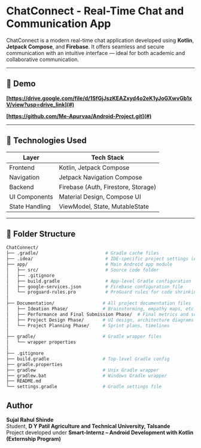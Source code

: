 # ChatConnect - Real-Time Chat and Communication App

ChatConnect is a modern real-time chat application developed using **Kotlin**, **Jetpack Compose**, and **Firebase**. It offers seamless and secure communication with an intuitive interface — ideal for both academic and collaborative communication.

---

## 🔗 Demo

**[https://drive.google.com/file/d/1SfGjJszKEAZxyd4o2eK1yJoGXwvGb1xV/view?usp=drive_link](#)**  

**[https://github.com/Me-Apurvaa/Android-Project.git](#)**

---


## 🚀 Technologies Used

| Layer          | Tech Stack                        |
|----------------|------------------------------------|
| Frontend       | Kotlin, Jetpack Compose            |
| Navigation     | Jetpack Navigation Compose         |
| Backend        | Firebase (Auth, Firestore, Storage)|
| UI Components  | Material Design, Compose UI        |
| State Handling | ViewModel, State, MutableState     |

---

## 📁 Folder Structure

```bash
ChatConnect/
├── .gradle/                         # Gradle cache files
├── .idea/                           # IDE-specific project settings (Android Studio)
├── app/                             # Main Android app module
│   ├── src/                         # Source code folder
│   ├── .gitignore
│   ├── build.gradle                 # App-level Gradle configuration
│   ├── google-services.json         # Firebase configuration file
│   └── proguard-rules.pro           # ProGuard rules for code shrinking and obfuscation
│
├── Documentation/                  # All project documentation files
│   ├── Ideation Phase/             # Brainstorming, empathy maps, etc.
│   ├── Performance and Final Submission Phase/  # Final metrics and screenshots
│   ├── Project Design Phase/       # UI design, architecture diagrams
│   └── Project Planning Phase/     # Sprint plans, timelines
│
├── gradle/                         # Gradle wrapper files
│   └── wrapper properties
│
├── .gitignore
├── build.gradle                    # Top-level Gradle config
├── gradle.properties
├── gradlew                         # Unix Gradle wrapper
├── gradlew.bat                     # Windows Gradle wrapper
├── README.md
└── settings.gradle                 # Gradle settings file

```

## Author

**Sujal Rahul Shinde**  
Student, **D Y Patil Agriculture and Technical University, Talsande**  
Project developed under **Smart-Internz – Android Development with Kotlin (Externship Program)**

